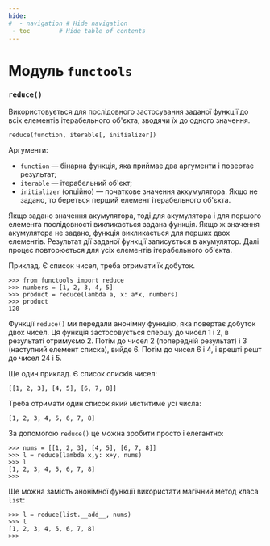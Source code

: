 ```yaml
---
hide:
#  - navigation # Hide navigation
 - toc        # Hide table of contents
---
```


# Модуль `functools`

### `reduce()`

Використовується для послідовного застосування заданої функції до всіх елементів ітерабельного об'єкта, зводячи їх до одного значення.

    reduce(function, iterable[, initializer])

Аргументи:

- `function` — бінарна функція, яка приймає два аргументи і повертає результат;
- `iterable` — ітерабельний об'єкт;
- `initializer` (опційно) — початкове значення аккумулятора. Якщо не задано, то береться перший елемент ітерабельного об'єкта.

Якщо задано значення акумулятора, тоді для акумулятора і для першого елемента послідовності викликається задана функція. Якщо ж значення акумулятора не задано, функція викликається для перших двох елементів. 
Результат дії заданої функції записується в акумулятор. 
Далі процес повторюється для усіх елементів ітерабельного об'єкта.

Приклад. 
Є список чисел, треба отримати їх добуток. 

	>>> from functools import reduce
	>>> numbers = [1, 2, 3, 4, 5]
	>>> product = reduce(lambda a, x: a*x, numbers)
	>>> product
	120

Функції `reduce()` ми передали анонімну функцію, яка повертає добуток двох чисел. 
Ця функція застосовується спершу до чисел 1 і 2, в результаті отримуємо 2. 
Потім до чисел 2 (попередній результат) і 3 (наступний елемент списка), вийде 6. 
Потім до чисел 6 і 4, і врешті решт до чисел 24 і 5. 

Ще один приклад. 
Є список списків чисел:

	[[1, 2, 3], [4, 5], [6, 7, 8]]
	
Треба отримати один список який міститиме усі числа: 

	[1, 2, 3, 4, 5, 6, 7, 8]
	
За допомогою `reduce()` це можна зробити просто і елегантно: 

	>>> nums = [[1, 2, 3], [4, 5], [6, 7, 8]]
	>>> l = reduce(lambda x,y: x+y, nums)
	>>> l
	[1, 2, 3, 4, 5, 6, 7, 8]
	>>>

Ще можна замість анонімної функції використати магічний метод класа `list`:

	>>> l = reduce(list.__add__, nums)
	>>> l
	[1, 2, 3, 4, 5, 6, 7, 8]
	>>>


